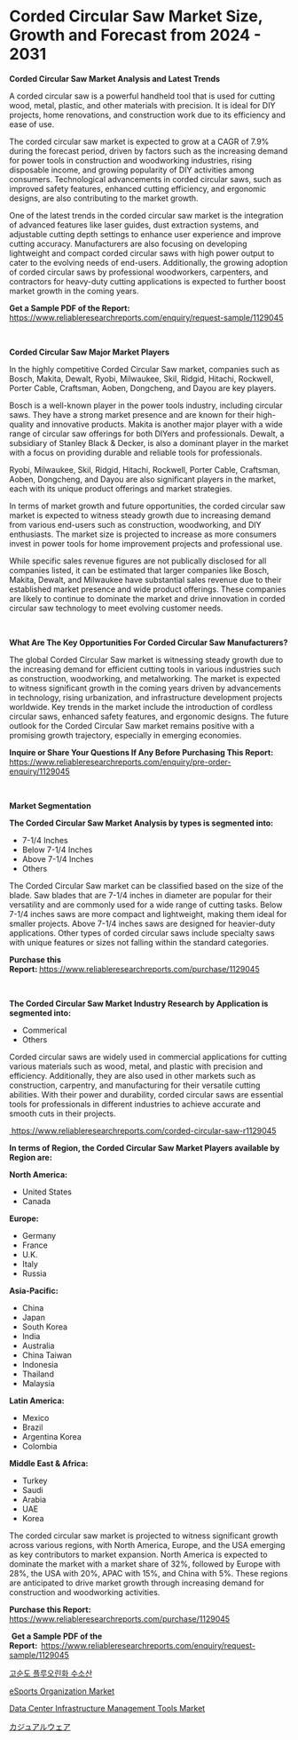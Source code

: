 <p><h1>Corded Circular Saw Market Size, Growth and Forecast from 2024 - 2031</h1></p><p><strong>Corded Circular Saw Market Analysis and Latest Trends</strong></p>
<p><p>A corded circular saw is a powerful handheld tool that is used for cutting wood, metal, plastic, and other materials with precision. It is ideal for DIY projects, home renovations, and construction work due to its efficiency and ease of use.</p><p>The corded circular saw market is expected to grow at a CAGR of 7.9% during the forecast period, driven by factors such as the increasing demand for power tools in construction and woodworking industries, rising disposable income, and growing popularity of DIY activities among consumers. Technological advancements in corded circular saws, such as improved safety features, enhanced cutting efficiency, and ergonomic designs, are also contributing to the market growth.</p><p>One of the latest trends in the corded circular saw market is the integration of advanced features like laser guides, dust extraction systems, and adjustable cutting depth settings to enhance user experience and improve cutting accuracy. Manufacturers are also focusing on developing lightweight and compact corded circular saws with high power output to cater to the evolving needs of end-users. Additionally, the growing adoption of corded circular saws by professional woodworkers, carpenters, and contractors for heavy-duty cutting applications is expected to further boost market growth in the coming years.</p></p>
<p><strong>Get a Sample PDF of the Report:&nbsp;</strong> <a href="https://www.reliableresearchreports.com/enquiry/request-sample/1129045">https://www.reliableresearchreports.com/enquiry/request-sample/1129045</a></p>
<p>&nbsp;</p>
<p><strong>Corded Circular Saw Major Market Players</strong></p>
<p><p>In the highly competitive Corded Circular Saw market, companies such as Bosch, Makita, Dewalt, Ryobi, Milwaukee, Skil, Ridgid, Hitachi, Rockwell, Porter Cable, Craftsman, Aoben, Dongcheng, and Dayou are key players. </p><p>Bosch is a well-known player in the power tools industry, including circular saws. They have a strong market presence and are known for their high-quality and innovative products. Makita is another major player with a wide range of circular saw offerings for both DIYers and professionals. Dewalt, a subsidiary of Stanley Black & Decker, is also a dominant player in the market with a focus on providing durable and reliable tools for professionals.</p><p>Ryobi, Milwaukee, Skil, Ridgid, Hitachi, Rockwell, Porter Cable, Craftsman, Aoben, Dongcheng, and Dayou are also significant players in the market, each with its unique product offerings and market strategies.</p><p>In terms of market growth and future opportunities, the corded circular saw market is expected to witness steady growth due to increasing demand from various end-users such as construction, woodworking, and DIY enthusiasts. The market size is projected to increase as more consumers invest in power tools for home improvement projects and professional use.</p><p>While specific sales revenue figures are not publically disclosed for all companies listed, it can be estimated that larger companies like Bosch, Makita, Dewalt, and Milwaukee have substantial sales revenue due to their established market presence and wide product offerings. These companies are likely to continue to dominate the market and drive innovation in corded circular saw technology to meet evolving customer needs.</p></p>
<p>&nbsp;</p>
<p><strong>What Are The Key Opportunities For Corded Circular Saw Manufacturers?</strong></p>
<p><p>The global Corded Circular Saw market is witnessing steady growth due to the increasing demand for efficient cutting tools in various industries such as construction, woodworking, and metalworking. The market is expected to witness significant growth in the coming years driven by advancements in technology, rising urbanization, and infrastructure development projects worldwide. Key trends in the market include the introduction of cordless circular saws, enhanced safety features, and ergonomic designs. The future outlook for the Corded Circular Saw market remains positive with a promising growth trajectory, especially in emerging economies.</p></p>
<p><strong>Inquire or Share Your Questions If Any Before Purchasing This Report:</strong> <a href="https://www.reliableresearchreports.com/enquiry/pre-order-enquiry/1129045">https://www.reliableresearchreports.com/enquiry/pre-order-enquiry/1129045</a></p>
<p>&nbsp;</p>
<p><strong>Market Segmentation</strong></p>
<p><strong>The Corded Circular Saw Market Analysis by types is segmented into:</strong></p>
<p><ul><li>7-1/4 Inches</li><li>Below 7-1/4 Inches</li><li>Above 7-1/4 Inches</li><li>Others</li></ul></p>
<p><p>The Corded Circular Saw market can be classified based on the size of the blade. Saw blades that are 7-1/4 inches in diameter are popular for their versatility and are commonly used for a wide range of cutting tasks. Below 7-1/4 inches saws are more compact and lightweight, making them ideal for smaller projects. Above 7-1/4 inches saws are designed for heavier-duty applications. Other types of corded circular saws include specialty saws with unique features or sizes not falling within the standard categories.</p></p>
<p><strong>Purchase this Report:&nbsp;</strong><a href="https://www.reliableresearchreports.com/purchase/1129045">https://www.reliableresearchreports.com/purchase/1129045</a></p>
<p>&nbsp;</p>
<p><strong>The Corded Circular Saw Market Industry Research by Application is segmented into:</strong></p>
<p><ul><li>Commerical</li><li>Others</li></ul></p>
<p><p>Corded circular saws are widely used in commercial applications for cutting various materials such as wood, metal, and plastic with precision and efficiency. Additionally, they are also used in other markets such as construction, carpentry, and manufacturing for their versatile cutting abilities. With their power and durability, corded circular saws are essential tools for professionals in different industries to achieve accurate and smooth cuts in their projects.</p></p>
<p><a href="https://www.reliableresearchreports.com/corded-circular-saw-r1129045">&nbsp;https://www.reliableresearchreports.com/corded-circular-saw-r1129045</a></p>
<p><strong>In terms of Region, the Corded Circular Saw Market Players available by Region are:</strong></p>
<p>
    <p> <strong> North America: </strong>
        <ul>
            <li>United States</li>
            <li>Canada</li>
        </ul>
        </p> 
    <p> <strong> Europe: </strong>
        <ul>
            <li>Germany</li>
            <li>France</li>
            <li>U.K.</li>
            <li>Italy</li>
            <li>Russia</li>
        </ul>
        </p> 
    <p> <strong> Asia-Pacific: </strong>
        <ul>
            <li>China</li>
            <li>Japan</li>
            <li>South Korea</li>
            <li>India</li>
            <li>Australia</li>
            <li>China Taiwan</li>
            <li>Indonesia</li>
            <li>Thailand</li>
            <li>Malaysia</li>
        </ul>
        </p> 
    <p> <strong> Latin America: </strong>
        <ul>
            <li>Mexico</li>
            <li>Brazil</li>
            <li>Argentina Korea</li>
            <li>Colombia</li>
        </ul>
        </p> 
    <p> <strong> Middle East & Africa: </strong>
        <ul>
            <li>Turkey</li>
            <li>Saudi</li>
            <li>Arabia</li>
            <li>UAE</li>
            <li>Korea</li>
        </ul>
    </p>
    </p>
<p><p>The corded circular saw market is projected to witness significant growth across various regions, with North America, Europe, and the USA emerging as key contributors to market expansion. North America is expected to dominate the market with a market share of 32%, followed by Europe with 28%, the USA with 20%, APAC with 15%, and China with 5%. These regions are anticipated to drive market growth through increasing demand for construction and woodworking activities.</p></p>
<p><strong>Purchase this Report: </strong><a href="https://www.reliableresearchreports.com/purchase/1129045">https://www.reliableresearchreports.com/purchase/1129045</a></p>
<p>&nbsp;<strong>Get a Sample PDF of the Report:&nbsp;&nbsp;</strong><a href="https://www.reliableresearchreports.com/enquiry/request-sample/1129045">https://www.reliableresearchreports.com/enquiry/request-sample/1129045</a></p>
<p><strong></strong></p>
<p><p><a href="https://medium.com/@leonidasalazar756/%EA%B3%A0%EC%88%9C%EB%8F%84-%ED%9E%88%EB%93%9C%EB%A1%9C%ED%94%8C%EB%A3%A8%EC%98%A4%EB%A5%B4%EC%82%B0-%EC%8B%9C%EC%9E%A5-%EA%B2%BD%EC%9F%81-%EB%B6%84%EC%84%9D-%EC%8B%9C%EC%9E%A5-%EB%8F%99%ED%96%A5-%EB%B0%8F-2031%EB%85%84%EA%B9%8C%EC%A7%80%EC%9D%98-%EC%98%88%EC%B8%A1-7b9c00f999d4">고순도 플루오린화 수소산</a></p><p><a href="https://www.linkedin.com/pulse/esports-organization-market-size-global-industry-overview-7a3ve?trackingId=hrA69PFzzKlqDRMMXxoD7w%3D%3D">eSports Organization Market</a></p><p><a href="https://www.linkedin.com/pulse/data-center-infrastructure-management-tools-market-research-xdwhe?trackingId=DyetrJKjES0mTQ6e15z6Fg%3D%3D">Data Center Infrastructure Management Tools Market</a></p><p><a href="https://medium.com/@carllane655/%E3%82%AB%E3%82%B8%E3%83%A5%E3%82%A2%E3%83%AB%E3%82%A6%E3%82%A7%E3%82%A2%E5%B8%82%E5%A0%B4-2031%E5%B9%B4%E3%81%BE%E3%81%A7%E3%81%AE%E6%88%90%E5%8A%9F%E3%81%97%E3%81%9F%E3%83%93%E3%82%B8%E3%83%8D%E3%82%B9%E6%88%A6%E7%95%A5%E3%81%AE%E9%8D%B5-6ad4d9d4c97b">カジュアルウェア</a></p></p>